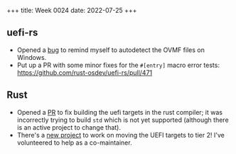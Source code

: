 +++
title: Week 0024
date: 2022-07-25
+++

## uefi-rs

* Opened a [bug](https://github.com/rust-osdev/uefi-rs/issues/469) to
  remind myself to autodetect the OVMF files on Windows.
* Put up a PR with some minor fixes for the `#[entry]` macro error
  tests: <https://github.com/rust-osdev/uefi-rs/pull/471>

## Rust

* Opened a [PR](https://github.com/rust-lang/rust/pull/99765) to fix
  building the uefi targets in the rust compiler; it was incorrectly
  trying to build `std` which is not yet supported (although there is an
  active project to change that).
* There's a [new project](https://github.com/rust-lang/rust/pull/99760)
  to work on moving the UEFI targets to tier 2! I've volunteered to help
  as a co-maintainer.
